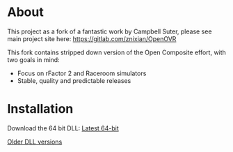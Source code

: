 # About
This project as a fork of a fantastic work by Campbell Suter, please see main project site here: https://gitlab.com/znixian/OpenOVR

This fork contains stripped down version of the Open Composite effort, with two goals in mind: 

* Focus on rFactor 2 and Raceroom simulators
* Stable, quality and predictable releases

# Installation

Download the 64 bit DLL:
[Latest 64-bit](https://ci.appveyor.com/api/projects/TheIronWolfModding/openovr/artifacts/x64/openvr_api.dll?branch=master&job=Platform%3A+x64&pr=false)

[Older DLL versions](https://ci.appveyor.com/project/TheIronWolfModding/openovr/history)